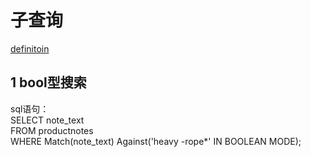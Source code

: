 # 子查询 #

[definitoin](https://baike.baidu.com/item/%E5%AD%90%E6%9F%A5%E8%AF%A2)


## 1 bool型搜索 ##

sql语句：   
SELECT note_text  
FROM productnotes  
WHERE Match(note_text) Against('heavy -rope*' IN BOOLEAN MODE);
          
